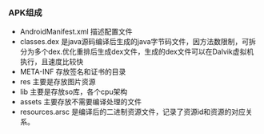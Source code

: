 ### APK组成

- AndroidManifest.xml 描述配置文件
- classes.dex 是java源码编译后生成的java字节码文件，因方法数限制，可拆分为多个dex.优化重排后生成dex文件，生成的dex文件可以在Dalvik虚拟机执行，且速度比较快
- META-INF 存放签名和证书的目录
- res 主要是存放图片资源
- lib 主要是存放so库，各个cpu架构
- assets 主要存放不需要编译处理的文件
- resources.arsc 是编译后的二进制资源文件，记录了资源id和资源的对应关系。


